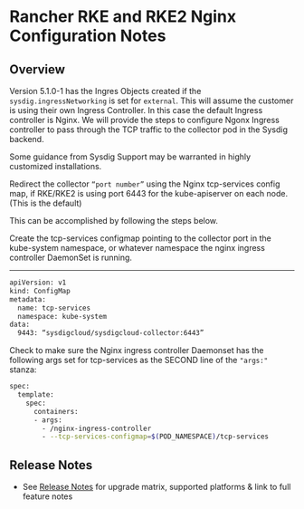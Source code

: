 # Rancher RKE and RKE2 Nginx Configuration Notes

## Overview

Version 5.1.0-1 has the Ingres Objects created if the `sysdig.ingressNetworking` is set for `external`. This will assume the customer is using their own Ingress Controller.  In this case the default Ingress controller is Nginx.  We will provide the steps to configure Ngonx Ingress controller to pass through the TCP traffic to the collector pod in the Sysdig backend.

Some guidance from Sysdig Support may be warranted in highly customized installations. 

Redirect the collector `“port number”` using the Nginx tcp-services config map, if RKE/RKE2 is using port 6443 for the kube-apiserver on each node. (This is the default)

This can be accomplished by following the steps below.

Create the tcp-services configmap pointing to the collector port in the kube-system namespace, or whatever namespace the nginx ingress controller DaemonSet is running. 

---
```bash
apiVersion: v1
kind: ConfigMap
metadata:
  name: tcp-services
  namespace: kube-system
data:
  9443: “sysdigcloud/sysdigcloud-collector:6443”
```
Check to make sure the Nginx ingress controller Daemonset has the following args set for tcp-services as the SECOND line of the `"args:"` stanza: 

```bash
spec:
  template:
    spec:
      containers:
      - args:
        - /nginx-ingress-controller
        - --tcp-services-configmap=$(POD_NAMESPACE)/tcp-services
```

## Release Notes

- See [Release Notes](release_notes.md) for upgrade matrix, supported platforms & link to full feature notes
